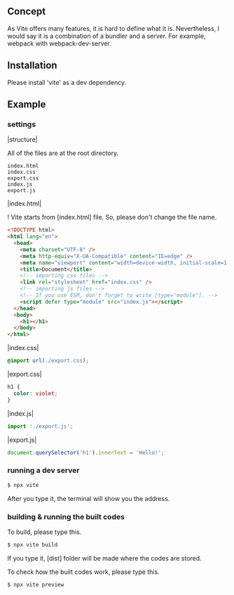 ## Concept

As Vite offers many features, it is hard to define what it is. Nevertheless, I would say it is a combination of a bundler and a server. For example, webpack with webpack-dev-server.

## Installation

Please install 'vite' as a dev dependency.

## Example

### settings

|structure|

All of the files are at the root directory.

```
index.html
index.css
export.css
index.js
export.js
```

|index.html|

! Vite starts from [index.html] file. So, please don't change the file name.

```html
<!DOCTYPE html>
<html lang="en">
  <head>
    <meta charset="UTF-8" />
    <meta http-equiv="X-UA-Compatible" content="IE=edge" />
    <meta name="viewport" content="width=device-width, initial-scale=1.0" />
    <title>Document</title>
    <!-- importing css files -->
    <link rel="stylesheet" href="index.css" />
    <!-- importing js files -->
    <!-- If you use ESM, don't forget to write [type="module"]. -->
    <script defer type="module" src="index.js"></script>
  </head>
  <body>
    <h1></h1>
  </body>
</html>
```

|index.css|

```css
@import url(./export.css);
```

|export.css|

```css
h1 {
  color: violet;
}
```

|index.js|

```js
import './export.js';
```

|export.js|

```js
document.querySelector('h1').innerText = 'Hello!';
```

### running a dev server

```sh
$ npx vite
```

After you type it, the terminal will show you the address.

### building & running the built codes

To build, please type this.

```sh
$ npx vite build
```

If you type it, [dist] folder will be made where the codes are stored.

To check how the built codes work, please type this.

```sh
$ npx vite preview
```
